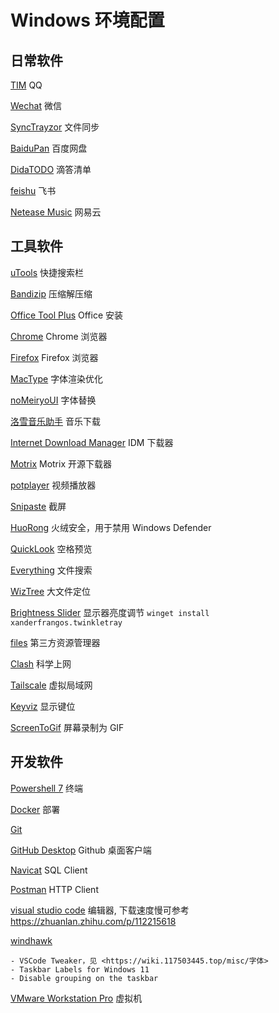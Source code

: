 # Windows 环境配置

## 日常软件

[TIM](https://tim.qq.com/download.html) QQ

[Wechat](https://pc.weixin.qq.com/) 微信

[SyncTrayzor](https://github.com/canton7/SyncTrayzor/releases/) 文件同步

[BaiduPan](http://pan.baidu.com/download) 百度网盘

[DidaTODO](https://dida365.com/about/windows) 滴答清单

[feishu](https://www.feishu.cn/download) 飞书

[Netease Music](https://music.163.com/#/download) 网易云

## 工具软件

[uTools](https://u.tools/) 快捷搜索栏

[Bandizip](https://cn.bandisoft.com/bandizip/) 压缩解压缩

[Office Tool Plus](https://otp.landian.vip/zh-cn/) Office 安装

[Chrome](https://www.google.com/intl/zh-CN/chrome/) Chrome 浏览器

[Firefox](https://www.mozilla.org/en-US/firefox/download/thanks) Firefox 浏览器

[MacType](https://github.com/snowie2000/mactype/releases) 字体渲染优化

[noMeiryoUI](https://github.com/Tatsu-syo/noMeiryoUI/releases) 字体替换

[洛雪音乐助手](https://github.com/lyswhut/lx-music-desktop/releases) 音乐下载

[Internet Download Manager](https://lrepacks.net/repaki-programm-dlya-interneta/56-internet-download-manager-repack.html) IDM 下载器

[Motrix](https://dl.motrix.cloud/https://github.com/agalwood/Motrix/releases/download/v1.8.19/Motrix-Setup-1.8.19.exe) Motrix 开源下载器

[potplayer](https://t1.daumcdn.net/potplayer/PotPlayer/Version/Latest/PotPlayerSetup64.exe) 视频播放器

[Snipaste](https://zh.snipaste.com/) 截屏

[HuoRong](https://www.huorong.cn/) 火绒安全，用于禁用 Windows Defender

[QuickLook](https://github.com/QL-Win/QuickLook/releases/latest) 空格预览

[Everything](https://www.voidtools.com/zh-cn/) 文件搜索

[WizTree](https://diskanalyzer.com/download) 大文件定位

[Brightness Slider](https://apps.microsoft.com/store/detail/twinkle-tray-brightness-slider/9PLJWWSV01LK?hl=en-us&gl=us) 显示器亮度调节 `winget install xanderfrangos.twinkletray`

[files](https://github.com/files-community/Files/releases/) 第三方资源管理器

[Clash](https://github.com/Fndroid/clash_for_windows_pkg/releases) 科学上网

[Tailscale](https://pkgs.tailscale.com/stable/tailscale-setup-latest.exe) 虚拟局域网

[Keyviz](https://github.com/mulaRahul/keyviz) 显示键位

[ScreenToGif](https://github.com/NickeManarin/ScreenToGif) 屏幕录制为 GIF

## 开发软件

[Powershell 7](https://github.com/PowerShell/PowerShell/releases) 终端

[Docker](https://www.docker.com/products/docker-desktop) 部署

[Git](https://git-scm.com/download/win)

[GitHub Desktop](https://desktop.github.com/) Github 桌面客户端

[Navicat](https://github.com/HeQuanX/navicat-keygen-tools) SQL Client

[Postman](https://www.postman.com/downloads/) HTTP Client

[visual studio code](https://code.visualstudio.com/) 编辑器, 下载速度慢可参考 <https://zhuanlan.zhihu.com/p/112215618>

[windhawk](https://ramensoftware.com/downloads/windhawk_setup.exe)

    - VSCode Tweaker，见 <https://wiki.117503445.top/misc/字体>
    - Taskbar Labels for Windows 11
    - Disable grouping on the taskbar

[VMware Workstation Pro](https://www.ghxi.com/vmware15.html) 虚拟机
